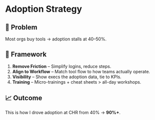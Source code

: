 # Adoption Strategy

## 🚩 Problem
Most orgs buy tools → adoption stalls at 40–50%.  

## 🔧 Framework
1. **Remove Friction** – Simplify logins, reduce steps.  
2. **Align to Workflow** – Match tool flow to how teams actually operate.  
3. **Visibility** – Show execs the adoption data, tie to KPIs.  
4. **Training** – Micro-trainings + cheat sheets > all-day workshops.  

## 📈 Outcome
This is how I drove adoption at CHR from 40% → **90%+**.  
